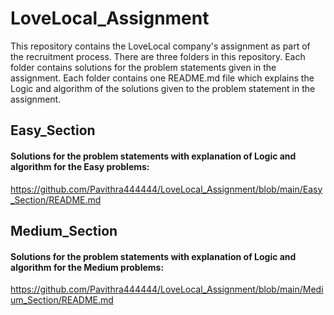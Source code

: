 # LoveLocal_Assignment

This repository contains the LoveLocal company's assignment as part of the recruitment process. There are three folders in this repository. Each folder contains solutions for the problem statements given in the assignment. Each folder contains one README.md file which explains the Logic and algorithm of the solutions given to the problem statement in the assignment.

## **Easy_Section**

#### Solutions for the problem statements with explanation of Logic and algorithm for the Easy problems:

https://github.com/Pavithra444444/LoveLocal_Assignment/blob/main/Easy_Section/README.md

## **Medium_Section**

#### Solutions for the problem statements with explanation of Logic and algorithm for the Medium problems:

https://github.com/Pavithra444444/LoveLocal_Assignment/blob/main/Medium_Section/README.md
